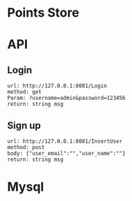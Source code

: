 # Points Store

# API

## Login

```
url: http://127.0.0.1:8081/Login
method: get
Param: ?username=admin&password=123456
return: string msg
```

## Sign up

```
url: http://127.0.0.1:8081/InsertUser
method: post
body: {"user_email":"","user_name":""}
return: string msg
```

# Mysql

```


```
